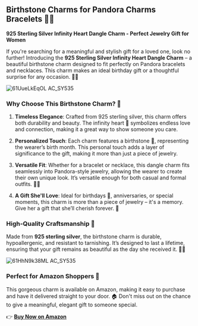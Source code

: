 ## Birthstone Charms for Pandora Charms Bracelets 🎁💎  

**925 Sterling Silver Infinity Heart Dangle Charm - Perfect Jewelry Gift for Women**

If you're searching for a meaningful and stylish gift for a loved one, look no further! Introducing the **925 Sterling Silver Infinity Heart Dangle Charm** – a beautiful birthstone charm designed to fit perfectly on Pandora bracelets and necklaces. This charm makes an ideal birthday gift or a thoughtful surprise for any occasion. 🎉💖

![61UueLkEqOL _AC_SY535_](https://github.com/user-attachments/assets/dd9e00ab-67e8-42c1-b4ba-00c58fd7e3e0)


### Why Choose This Birthstone Charm? 🌟

1. **Timeless Elegance**: Crafted from 925 sterling silver, this charm offers both durability and beauty. The infinity heart 💖 symbolizes endless love and connection, making it a great way to show someone you care.  
   
2. **Personalized Touch**: Each charm features a birthstone 💎, representing the wearer’s birth month. This personal touch adds a layer of significance to the gift, making it more than just a piece of jewelry.  
   
3. **Versatile Fit**: Whether for a bracelet or necklace, this dangle charm fits seamlessly into Pandora-style jewelry, allowing the wearer to create their own unique look. It’s versatile enough for both casual and formal outfits. 👗✨  
   
4. **A Gift She'll Love**: Ideal for birthdays 🎂, anniversaries, or special moments, this charm is more than a piece of jewelry – it's a memory. Give her a gift that she’ll cherish forever. 💝  

### High-Quality Craftsmanship 💫

Made from **925 sterling silver**, the birthstone charm is durable, hypoallergenic, and resistant to tarnishing. It’s designed to last a lifetime, ensuring that your gift remains as beautiful as the day she received it. 💎✨

![61HhN9k38ML _AC_SY535_](https://github.com/user-attachments/assets/cd34b343-1a2c-4774-8cd9-2af141fa5cde)


### Perfect for Amazon Shoppers 🛒  
This gorgeous charm is available on Amazon, making it easy to purchase and have it delivered straight to your door. 🏠 Don't miss out on the chance to give a meaningful, elegant gift to someone special.

👉 **[Buy Now on Amazon](https://amzn.to/3YciEHZ)**
